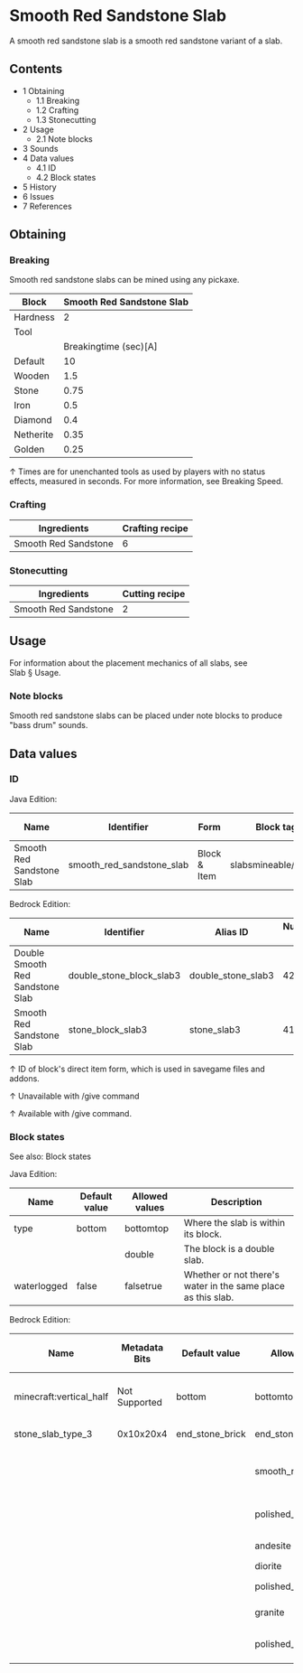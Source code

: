 # Smooth Red Sandstone Slab
A smooth red sandstone slab is a smooth red sandstone variant of a slab.

## Contents
- 1 Obtaining
	- 1.1 Breaking
	- 1.2 Crafting
	- 1.3 Stonecutting
- 2 Usage
	- 2.1 Note blocks
- 3 Sounds
- 4 Data values
	- 4.1 ID
	- 4.2 Block states
- 5 History
- 6 Issues
- 7 References

## Obtaining
### Breaking
Smooth red sandstone slabs can be mined using any pickaxe.

| Block     | Smooth Red Sandstone Slab |
|-----------|---------------------------|
| Hardness  | 2                         |
| Tool      |                           |
|           | Breakingtime (sec)[A]     |
| Default   | 10                        |
| Wooden    | 1.5                       |
| Stone     | 0.75                      |
| Iron      | 0.5                       |
| Diamond   | 0.4                       |
| Netherite | 0.35                      |
| Golden    | 0.25                      |


↑ Times are for unenchanted tools as used by players with no status effects, measured in seconds. For more information, see Breaking Speed.


### Crafting
| Ingredients          | Crafting recipe |
|----------------------|-----------------|
| Smooth Red Sandstone | 6               |

### Stonecutting
| Ingredients          | Cutting recipe |
|----------------------|----------------|
| Smooth Red Sandstone | 2              |

## Usage
For information about the placement mechanics of all slabs, see Slab § Usage.

### Note blocks
Smooth red sandstone slabs can be placed under note blocks to produce "bass drum" sounds.

## Data values
### ID
Java Edition:

| Name                      | Identifier                | Form         | Block tags            | Item tags | Translation key                           |
|---------------------------|---------------------------|--------------|-----------------------|-----------|-------------------------------------------|
| Smooth Red Sandstone Slab | smooth_red_sandstone_slab | Block & Item | slabsmineable/pickaxe | slabs     | block.minecraft.smooth_red_sandstone_slab |

Bedrock Edition:

| Name                             | Identifier               | Alias ID           | Numeric ID | Form                         | Item ID[i 1]                                             | Translation key                            |
|----------------------------------|--------------------------|--------------------|------------|------------------------------|----------------------------------------------------------|--------------------------------------------|
| Double Smooth Red Sandstone Slab | double_stone_block_slab3 | double_stone_slab3 | 422        | Block & Ungiveable Item[i 2] | double_stone_block_slab3Alias ID:real_double_stone_slab3 | —                                          |
| Smooth Red Sandstone Slab        | stone_block_slab3        | stone_slab3        | 417        | Block & Giveable Item[i 3]   | stone_block_slab3Alias ID:double_stone_slab3             | tile.stone_slab3.red_sandstone.smooth.name |


↑ ID of block's direct item form, which is used in savegame files and addons.

↑ Unavailable with /give command

↑ Available with /give command.


### Block states
See also: Block states

Java Edition:

| Name        | Default value | Allowed values | Description                                                  |
|-------------|---------------|----------------|--------------------------------------------------------------|
| type        | bottom        | bottomtop      | Where the slab is within its block.                          |
|             |               | double         | The block is a double slab.                                  |
| waterlogged | false         | falsetrue      | Whether or not there's water in the same place as this slab. |

Bedrock Edition:

| Name                    | Metadata Bits | Default value   | Allowed values       | Values forMetadata Bits | Description                         |
|-------------------------|---------------|-----------------|----------------------|-------------------------|-------------------------------------|
| minecraft:vertical_half | Not Supported | bottom          | bottomtop            | Unsupported             | Where the slab is within its block. |
| stone_slab_type_3       | 0x10x20x4     | end_stone_brick | end_stone_brick      | 0                       | End Stone Brick Slab                |
|                         |               |                 | smooth_red_sandstone | 1                       | Smooth Red Sandstone Slab           |
|                         |               |                 | polished_andesite    | 2                       | Polished Andesite Slab              |
|                         |               |                 | andesite             | 3                       | Andesite Slab                       |
|                         |               |                 | diorite              | 4                       | Diorite Slab                        |
|                         |               |                 | polished_diorite     | 5                       | Polished Diorite Slab               |
|                         |               |                 | granite              | 6                       | Granite Slab                        |
|                         |               |                 | polished_granite     | 7                       | Polished Granite Slab               |



